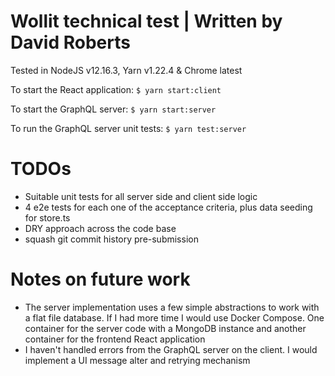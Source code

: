 # Wollit technical test | Written by David Roberts

Tested in NodeJS v12.16.3, Yarn v1.22.4 & Chrome latest

To start the React application:
`$ yarn start:client`

To start the GraphQL server:
`$ yarn start:server`

To run the GraphQL server unit tests:
`$ yarn test:server`

# TODOs

* Suitable unit tests for all server side and client side logic
* 4 e2e tests for each one of the acceptance criteria, plus data seeding for store.ts
* DRY approach across the code base
* squash git commit history pre-submission

# Notes on future work

* The server implementation uses a few simple abstractions to work with a flat file database. If I had more time I would use Docker Compose. One container for the server code with a MongoDB instance and another container for the frontend React application
* I haven't handled errors from the GraphQL server on the client. I would implement a UI message alter and retrying mechanism
